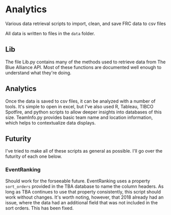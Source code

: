# Analytics
Various data retrieval scripts to import, clean, and save FRC data to csv files

All data is written to files in the `data` folder.

## Lib
The file Lib.py contains many of the methods used to retrieve data from The
Blue Alliance API. Most of these functions are documented well enough to
understand what they're doing.

## Analytics
Once the data is saved to csv files, it can be analyzed with a number of tools.
It's simple to open in excel, but I've also used R, Tableau, TIBCO Spotfire, and python scripts to allow
deeper insights into databases of this size. TeamInfo.py provides basic team
name and location information, which helps to contextualize data displays.

## Futurity
I've tried to make all of these scripts as general as possible. I'll go over 
the futurity of each one below.

### EventRanking
Should work for the forseeable future. EventRanking uses a property `sort_orders` 
provided in the TBA database to name the column headers. As long as TBA
continues to use that property consistently, this script should work without
changes. It's worth noting, however, that 2018 already had an issue, where the
data had an additional field that was not included in the sort orders. This has
been fixed.
